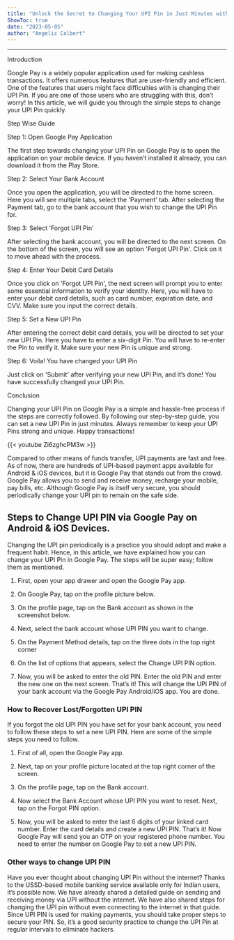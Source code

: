 ```yaml
---
title: "Unlock the Secret to Changing Your UPI Pin in Just Minutes with Google Pay!"
ShowToc: true 
date: "2023-05-05"
author: "Angelic Colbert"
---
```

*****
Introduction

Google Pay is a widely popular application used for making cashless transactions. It offers numerous features that are user-friendly and efficient. One of the features that users might face difficulties with is changing their UPI Pin. If you are one of those users who are struggling with this, don’t worry! In this article, we will guide you through the simple steps to change your UPI Pin quickly.

Step Wise Guide

Step 1: Open Google Pay Application

The first step towards changing your UPI Pin on Google Pay is to open the application on your mobile device. If you haven’t installed it already, you can download it from the Play Store.

Step 2: Select Your Bank Account

Once you open the application, you will be directed to the home screen. Here you will see multiple tabs, select the 'Payment' tab. After selecting the Payment tab, go to the bank account that you wish to change the UPI Pin for.

Step 3: Select 'Forgot UPI Pin'

After selecting the bank account, you will be directed to the next screen. On the bottom of the screen, you will see an option 'Forgot UPI Pin'. Click on it to move ahead with the process.

Step 4: Enter Your Debit Card Details

Once you click on 'Forgot UPI Pin', the next screen will prompt you to enter some essential information to verify your identity. Here, you will have to enter your debit card details, such as card number, expiration date, and CVV. Make sure you input the correct details.

Step 5: Set a New UPI Pin

After entering the correct debit card details, you will be directed to set your new UPI Pin. Here you have to enter a six-digit Pin. You will have to re-enter the Pin to verify it. Make sure your new Pin is unique and strong.

Step 6: Voila! You have changed your UPI Pin

Just click on 'Submit' after verifying your new UPI Pin, and it’s done! You have successfully changed your UPI Pin.

Conclusion

Changing your UPI Pin on Google Pay is a simple and hassle-free process if the steps are correctly followed. By following our step-by-step guide, you can set a new UPI Pin in just minutes. Always remember to keep your UPI Pins strong and unique. Happy transactions!

{{< youtube Zi6zghcPM3w >}} 



Compared to other means of funds transfer, UPI payments are fast and free. As of now, there are hundreds of UPI-based payment apps available for Android & iOS devices, but it is Google Pay that stands out from the crowd.
Google Pay allows you to send and receive money, recharge your mobile, pay bills, etc. Although Google Pay is itself very secure, you should periodically change your UPI pin to remain on the safe side.

 
## Steps to Change UPI PIN via Google Pay on Android & iOS Devices.


Changing the UPI pin periodically is a practice you should adopt and make a frequent habit. Hence, in this article, we have explained how you can change your UPI Pin in Google Pay. The steps will be super easy; follow them as mentioned.
1. First, open your app drawer and open the Google Pay app.
2. On Google Pay, tap on the profile picture below.

3. On the profile page, tap on the Bank account as shown in the screenshot below.

4. Next, select the bank account whose UPI PIN you want to change.
5. On the Payment Method details, tap on the three dots in the top right corner

6. On the list of options that appears, select the Change UPI PIN option.

6. Now, you will be asked to enter the old PIN. Enter the old PIN and enter the new one on the next screen.
That’s it! This will change the UPI PIN of your bank account via the Google Pay Android/iOS app. You are done.

 
### How to Recover Lost/Forgotten UPI PIN


If you forgot the old UPI PIN you have set for your bank account, you need to follow these steps to set a new UPI PIN. Here are some of the simple steps you need to follow.
1. First of all, open the Google Pay app.
2. Next, tap on your profile picture located at the top right corner of the screen.

3. On the profile page, tap on the Bank account.

4. Now select the Bank Account whose UPI PIN you want to reset. Next, tap on the Forgot PIN option.

5. Now, you will be asked to enter the last 6 digits of your linked card number. Enter the card details and create a new UPI PIN.
That’s it! Now Google Pay will send you an OTP on your registered phone number. You need to enter the number on Google Pay to set a new UPI PIN.

 
### Other ways to change UPI PIN


Have you ever thought about changing UPI Pin without the internet? Thanks to the USSD-based mobile banking service available only for Indian users, it’s possible now.
We have already shared a detailed guide on sending and receiving money via UPI without the internet. We have also shared steps for changing the UPI pin without even connecting to the internet in that guide.
Since UPI PIN is used for making payments, you should take proper steps to secure your PIN. So, it’s a good security practice to change the UPI Pin at regular intervals to eliminate hackers.




